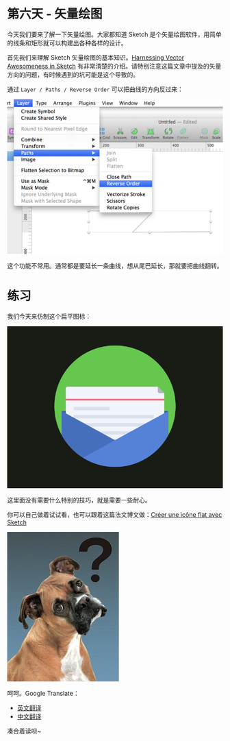 # 第六天 - 矢量绘图

今天我们要来了解一下矢量绘图。大家都知道 Sketch 是个矢量绘图软件，用简单的线条和矩形就可以构建出各种各样的设计。

首先我们来理解 Sketch 矢量绘图的基本知识。[Harnessing Vector Awesomeness in Sketch](https://medium.com/sketch-app/harnessing-vector-awesomeness-in-sketch-3c9621408138) 有非常清楚的介绍。请特别注意这篇文章中提及的矢量方向的问题，有时候遇到的坑可能是这个导致的。

通过 `Layer / Paths / Reverse Order` 可以把曲线的方向反过来：

![](reverse-order.png)

这个功能不常用。通常都是要延长一条曲线，想从尾巴延长，那就要把曲线翻转。

# 练习

我们今天来仿制这个扁平图标：

![](mail-icon.png)

这里面没有需要什么特别的技巧，就是需要一些耐心。

你可以自己做着试试看，也可以跟着这篇法文博文做：[Créer une icône flat avec Sketch](http://la-cascade.ghost.io/creer-une-icone-flat-avec-sketch/)

![](confused-dog.jpeg)

呵呵。Google Translate：

+ [英文翻译](https://translate.google.com/translate?hl=en&sl=auto&tl=en&u=http%3A%2F%2Fla-cascade.ghost.io%2Fcreer-une-icone-flat-avec-sketch%2F)
+ [中文翻译](https://translate.google.com/translate?hl=en&sl=fr&tl=zh-CN&u=http%3A%2F%2Fla-cascade.ghost.io%2Fcreer-une-icone-flat-avec-sketch%2F&sandbox=1)

凑合着读呗~



